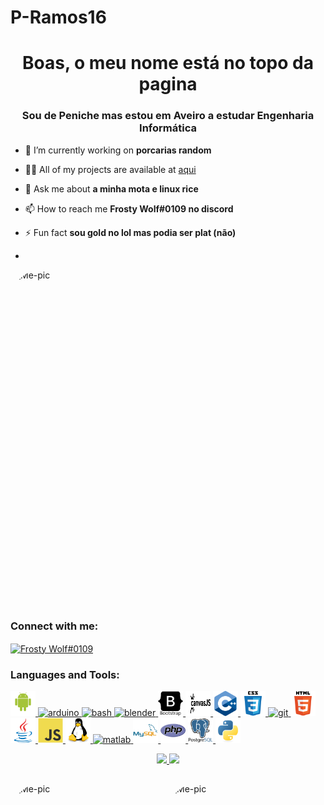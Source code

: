 # P-Ramos16
<h1 align="center">Boas, o meu nome está no topo da pagina</h1>
<h3 align="center">Sou de Peniche mas estou em Aveiro a estudar Engenharia Informática</h3>

<!--<p align="left"> <a href="https://github.com/ryo-ma/github-profile-trophy"><img src="https://github-profile-trophy.vercel.app/?username=p-ramos16" alt="p-ramos16" /></a> </p>-->

- 🔭 I’m currently working on **porcarias random**

- 👨‍💻 All of my projects are available at [aqui](https://github.com/P-Ramos16)

- 💬 Ask me about **a minha mota e linux rice**

- 📫 How to reach me **Frosty Wolf#0109 no discord**

- ⚡ Fun fact **sou gold no lol mas podia ser plat (não)**
- 
<div style="display: inline_block">
  <img align="left" alt="Me-pic" height="560" width="960" style="border-radius:50px;" src="https://i.imgur.com/3QOkvkC.jpg">
</div>

<h3 align="left">Connect with me:</h3>
<p align="left">
<a href="https://discord.gg/Frosty Wolf#0109" target="blank"><img align="center" src="https://raw.githubusercontent.com/rahuldkjain/github-profile-readme-generator/master/src/images/icons/Social/discord.svg" alt="Frosty Wolf#0109" height="30" width="40" /></a>
</p>

<h3 align="left">Languages and Tools:</h3>
<p align="left"> <a href="https://developer.android.com" target="_blank" rel="noreferrer"> <img src="https://raw.githubusercontent.com/devicons/devicon/master/icons/android/android-original-wordmark.svg" alt="android" width="40" height="40"/> </a> <a href="https://www.arduino.cc/" target="_blank" rel="noreferrer"> <img src="https://cdn.worldvectorlogo.com/logos/arduino-1.svg" alt="arduino" width="40" height="40"/> </a> <a href="https://www.gnu.org/software/bash/" target="_blank" rel="noreferrer"> <img src="https://www.vectorlogo.zone/logos/gnu_bash/gnu_bash-icon.svg" alt="bash" width="40" height="40"/> </a> <a href="https://www.blender.org/" target="_blank" rel="noreferrer"> <img src="https://download.blender.org/branding/community/blender_community_badge_white.svg" alt="blender" width="40" height="40"/> </a> <a href="https://getbootstrap.com" target="_blank" rel="noreferrer"> <img src="https://raw.githubusercontent.com/devicons/devicon/master/icons/bootstrap/bootstrap-plain-wordmark.svg" alt="bootstrap" width="40" height="40"/> </a> <a href="https://canvasjs.com" target="_blank" rel="noreferrer"> <img src="https://raw.githubusercontent.com/Hardik0307/Hardik0307/master/assets/canvasjs-charts.svg" alt="canvasjs" width="40" height="40"/> </a> <a href="https://www.w3schools.com/cpp/" target="_blank" rel="noreferrer"> <img src="https://raw.githubusercontent.com/devicons/devicon/master/icons/cplusplus/cplusplus-original.svg" alt="cplusplus" width="40" height="40"/> </a> <a href="https://www.w3schools.com/css/" target="_blank" rel="noreferrer"> <img src="https://raw.githubusercontent.com/devicons/devicon/master/icons/css3/css3-original-wordmark.svg" alt="css3" width="40" height="40"/> </a> <a href="https://git-scm.com/" target="_blank" rel="noreferrer"> <img src="https://www.vectorlogo.zone/logos/git-scm/git-scm-icon.svg" alt="git" width="40" height="40"/> </a> <a href="https://www.w3.org/html/" target="_blank" rel="noreferrer"> <img src="https://raw.githubusercontent.com/devicons/devicon/master/icons/html5/html5-original-wordmark.svg" alt="html5" width="40" height="40"/> </a> <a href="https://www.java.com" target="_blank" rel="noreferrer"> <img src="https://raw.githubusercontent.com/devicons/devicon/master/icons/java/java-original.svg" alt="java" width="40" height="40"/> </a> <a href="https://developer.mozilla.org/en-US/docs/Web/JavaScript" target="_blank" rel="noreferrer"> <img src="https://raw.githubusercontent.com/devicons/devicon/master/icons/javascript/javascript-original.svg" alt="javascript" width="40" height="40"/> </a> <a href="https://www.linux.org/" target="_blank" rel="noreferrer"> <img src="https://raw.githubusercontent.com/devicons/devicon/master/icons/linux/linux-original.svg" alt="linux" width="40" height="40"/> </a> <a href="https://www.mathworks.com/" target="_blank" rel="noreferrer"> <img src="https://upload.wikimedia.org/wikipedia/commons/2/21/Matlab_Logo.png" alt="matlab" width="40" height="40"/> </a> <a href="https://www.mysql.com/" target="_blank" rel="noreferrer"> <img src="https://raw.githubusercontent.com/devicons/devicon/master/icons/mysql/mysql-original-wordmark.svg" alt="mysql" width="40" height="40"/> </a> <a href="https://www.php.net" target="_blank" rel="noreferrer"> <img src="https://raw.githubusercontent.com/devicons/devicon/master/icons/php/php-original.svg" alt="php" width="40" height="40"/> </a> <a href="https://www.postgresql.org" target="_blank" rel="noreferrer"> <img src="https://raw.githubusercontent.com/devicons/devicon/master/icons/postgresql/postgresql-original-wordmark.svg" alt="postgresql" width="40" height="40"/> </a> <a href="https://www.python.org" target="_blank" rel="noreferrer"> <img src="https://raw.githubusercontent.com/devicons/devicon/master/icons/python/python-original.svg" alt="python" width="40" height="40"/> </a> </p>

<div align="center">
  <a href="https://github.com/P-Ramos16/P-Ramos16">
  <img height="180px" src="https://github-readme-stats.vercel.app/api?username=P-Ramos16&show_icons=true&theme=blue-green&include_all_commits=true&count_private=true"/>
  <img height="210px" src="https://github-readme-stats.vercel.app/api/top-langs/?username=P-Ramos16&layout=compact&langs_count=9&theme=blue-green"/>
</div>

##
  <div style="display: inline_block">
    <img align="left" alt="Me-pic" height="150" width="250" style="border-radius:50px;" src="https://i.imgur.com/ULM7WrX.png">
      <img align="left" alt="Me-pic" height="150" width="250" style="border-radius:50px;" src="https://i.imgur.com/FaFd7FQ.png">
 <!--   <img align="left" alt="Me-pic" height="150" width="250" style="border-radius:50px;" src="https://i.imgur.com/cgwwfIy.jpg">-->
  </div>
  

